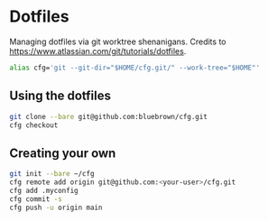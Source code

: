 # Dotfiles

Managing dotfiles via git worktree shenanigans. Credits to
<https://www.atlassian.com/git/tutorials/dotfiles>.

```bash
alias cfg='git --git-dir="$HOME/cfg.git/" --work-tree="$HOME"'
```

## Using the dotfiles

```bash
git clone --bare git@github.com:bluebrown/cfg.git 
cfg checkout
```

## Creating your own

```bash
git init --bare ~/cfg
cfg remote add origin git@github.com:<your-user>/cfg.git
cfg add .myconfig
cfg commit -s
cfg push -u origin main
```
